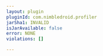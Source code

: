 ```yaml
---
layout: plugin
pluginId: com.nimbledroid.profiler
jarSha1: INVALID
isJarAvailable: false
error: NONE
violations: []

---
```

